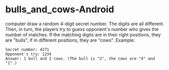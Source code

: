 # bulls_and_cows-Android

computer draw a random 4-digit secret number. The digits are all different. Then, in turn, the players try to guess opponent's number who gives the number of matches. 
If the matching digits are in their right positions, they are "bulls", if in different positions, they are "cows". Example:

    Secret number: 4271
    Opponent's try: 1234
    Answer: 1 bull and 2 cows. (The bull is "2", the cows are "4" and "1".)
